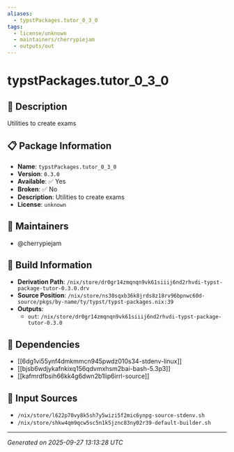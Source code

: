 ```yaml
---
aliases:
  - typstPackages.tutor_0_3_0
tags:
  - license/unknown
  - maintainers/cherrypiejam
  - outputs/out
---
```


# typstPackages.tutor_0_3_0

## 📝 Description

Utilities to create exams

## 📋 Package Information

- **Name**: `typstPackages.tutor_0_3_0`
- **Version**: `0.3.0`
- **Available**: ✅ Yes
- **Broken**: ✅ No
- **Description**: Utilities to create exams
- **License**: `unknown`
## 👥 Maintainers

- @cherrypiejam


## 🔧 Build Information

- **Derivation Path**: `/nix/store/dr0gr14zmqnqn9vk61siiij6nd2rhvdi-typst-package-tutor-0.3.0.drv`
- **Source Position**: `/nix/store/ns30sqxb36k8jrds8z18rv96bpnwc60d-source/pkgs/by-name/ty/typst/typst-packages.nix:39`
- **Outputs**:
  - `out`:  `/nix/store/dr0gr14zmqnqn9vk61siiij6nd2rhvdi-typst-package-tutor-0.3.0`

## 🔗 Dependencies

- [[6dg1vi55ynf4dmkmmcn945pwdz010s34-stdenv-linux]]
- [[bjsb6wdjykafnkixq156qdvmxhsm2bai-bash-5.3p3]]
- [[kafmrdfbsih66kk4g6dwn2b1lip6irrl-source]]

## 📁 Input Sources

- `/nix/store/l622p70vy8k5sh7y5wizi5f2mic6ynpg-source-stdenv.sh`
- `/nix/store/shkw4qm9qcw5sc5n1k5jznc83ny02r39-default-builder.sh`

---
*Generated on 2025-09-27 13:13:28 UTC*
